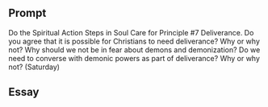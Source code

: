 ---
---

## Prompt

Do the Spiritual Action Steps in Soul Care for Principle #7 Deliverance. Do you agree that it is possible for Christians to need deliverance? Why or why not? Why should we not be in fear about demons and demonization? Do we need to converse with demonic powers as part of deliverance? Why or why not? (Saturday)

## Essay

